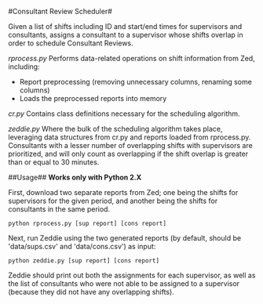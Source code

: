 #Consultant Review Scheduler#

Given a list of shifts including ID and start/end times for supervisors and consultants, assigns a consultant to a supervisor whose shifts overlap in order to schedule Consultant Reviews.

*rprocess.py*
Performs data-related operations on shift information from Zed, including:
* Report preprocessing (removing unnecessary columns, renaming some columns)
* Loads the preprocessed reports into memory

*cr.py*
Contains class definitions necessary for the scheduling algorithm.

*zeddie.py* 
Where the bulk of the scheduling algorithm takes place, leveraging data structures from cr.py and reports loaded from rprocess.py.
Consultants with a lesser number of overlapping shifts with supervisors are prioritized, and will only count as overlapping if the shift overlap is greater than or equal to 30 minutes.

##Usage##
**Works only with Python 2.X**

First, download two separate reports from Zed; one being the shifts for supervisors for the given period, and another being the shifts for consultants in the same period.

`python rprocess.py [sup report] [cons report]`

Next, run Zeddie using the two generated reports (by default, should be 'data/sups.csv' and 'data/cons.csv') as input:

`python zeddie.py [sup report] [cons report]`

Zeddie should print out both the assignments for each supervisor, as well as the list of consultants who were not able to be assigned to a supervisor (because they did not have any overlapping shifts).